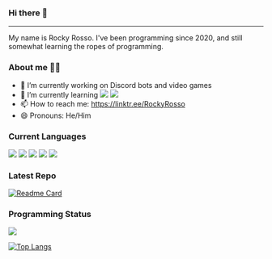 ### Hi there 👋
----
My name is Rocky Rosso. I've been programming since 2020, and still somewhat learning the ropes of programming.

### About me 🧑‍💻
- 🔭 I’m currently working on Discord bots and video games
- 🌱 I’m currently learning ![](https://img.shields.io/badge/-GDScript-informational?style=flat&logo=godot-engine&logoColor=white&color=478CBF) ![](https://img.shields.io/badge/-Javascript-informational?style=flat&logo=javascript&logoColor=white&color=F7DF1E)
- 📫 How to reach me: https://linktr.ee/RockyRosso
- 😄 Pronouns: He/Him

### Current Languages

![](https://img.shields.io/badge/-Javascript-informational?style=flat&logo=javascript&logoColor=white&color=F7DF1E)
![](https://img.shields.io/badge/-GDScript-informational?style=flat&logo=godot-engine&logoColor=white&color=478CBF)
![](https://img.shields.io/badge/-Python-informational?style=flat&logo=python&logoColor=white&color=3776AB)
![](https://img.shields.io/badge/-CS-informational?style=flat&logo=c-sharp&logoColor=white&color=239120)
![](https://img.shields.io/badge/-Lua-informational?style=flat&logo=lua&logoColor=white&color=2C2D72)

### Latest Repo

[![Readme Card](https://github-readme-stats.vercel.app/api/pin/?username=RockyRosso&repo=Placement-System&theme=radical)](https://github.com/anuraghazra/github-readme-stats)

### Programming Status

![](https://img.shields.io/badge/-Moderate-informational?style=flat&color=ffd414)

[![Top Langs](https://github-readme-stats.vercel.app/api/top-langs/?username=RockyRosso&layout=compact&theme=radical)](https://github.com/anuraghazra/github-readme-stats)
